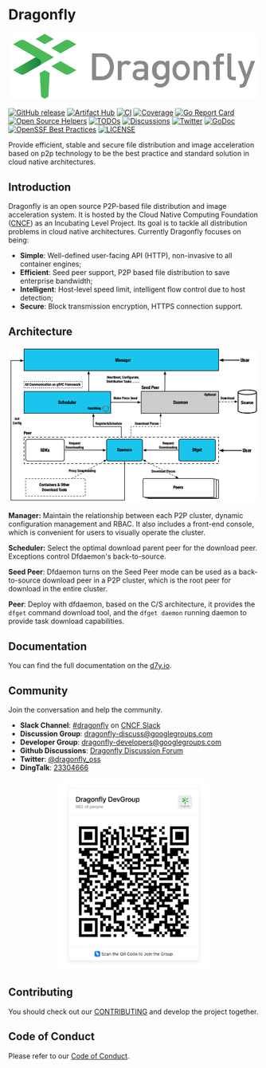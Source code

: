# Dragonfly

![alt][logo-linear]

[![GitHub release](https://img.shields.io/github/release/dragonflyoss/Dragonfly2.svg)](https://github.com/dragonflyoss/Dragonfly2/releases)
[![Artifact Hub](https://img.shields.io/endpoint?url=https://artifacthub.io/badge/repository/dragonfly)](https://artifacthub.io/packages/search?repo=dragonfly)
[![CI](https://github.com/dragonflyoss/Dragonfly2/actions/workflows/ci.yml/badge.svg?branch=main)](https://github.com/dragonflyoss/Dragonfly2/actions/workflows/ci.yml)
[![Coverage](https://codecov.io/gh/dragonflyoss/Dragonfly2/branch/main/graph/badge.svg)](https://codecov.io/gh/dragonflyoss/Dragonfly2)
[![Go Report Card](https://goreportcard.com/badge/github.com/dragonflyoss/Dragonfly2?style=flat-square)](https://goreportcard.com/report/github.com/dragonflyoss/Dragonfly2)
[![Open Source Helpers](https://www.codetriage.com/dragonflyoss/dragonfly2/badges/users.svg)](https://www.codetriage.com/dragonflyoss/dragonfly2)
[![TODOs](https://badgen.net/https/api.tickgit.com/badgen/github.com/dragonflyoss/Dragonfly2/main)](https://www.tickgit.com/browse?repo=github.com/dragonflyoss/Dragonfly2&branch=main)
[![Discussions](https://img.shields.io/badge/discussions-on%20github-blue?style=flat-square)](https://github.com/dragonflyoss/Dragonfly2/discussions)
[![Twitter](https://img.shields.io/twitter/url?style=social&url=https%3A%2F%2Ftwitter.com%2Fdragonfly_oss)](https://twitter.com/dragonfly_oss)
[![GoDoc](https://godoc.org/github.com/dragonflyoss/Dragonfly2?status.svg)](https://godoc.org/github.com/dragonflyoss/Dragonfly2)
[![OpenSSF Best Practices](https://bestpractices.coreinfrastructure.org/projects/7103/badge)](https://bestpractices.coreinfrastructure.org/projects/7103)
[![LICENSE](https://img.shields.io/github/license/dragonflyoss/Dragonfly2.svg?style=flat-square)](https://github.com/dragonflyoss/Dragonfly2/blob/main/LICENSE)

Provide efficient, stable and secure file distribution and image acceleration
based on p2p technology to be the best practice and
standard solution in cloud native architectures.

## Introduction

Dragonfly is an open source P2P-based file distribution and
image acceleration system. It is hosted by the
Cloud Native Computing Foundation ([CNCF](https://cncf.io/)) as
an Incubating Level Project.
Its goal is to tackle all distribution problems in cloud native architectures.
Currently Dragonfly focuses on being:

- **Simple**: Well-defined user-facing API (HTTP), non-invasive to all container engines;
- **Efficient**: Seed peer support, P2P based file distribution to save enterprise bandwidth;
- **Intelligent**: Host-level speed limit, intelligent flow control due to host detection;
- **Secure**: Block transmission encryption, HTTPS connection support.

## Architecture

![alt][arch]

**Manager:** Maintain the relationship between each P2P cluster, dynamic configuration management and RBAC.
It also includes a front-end console, which is convenient for users to visually operate the cluster.

**Scheduler:** Select the optimal download parent peer for the download peer. Exceptions control Dfdaemon's back-to-source.

**Seed Peer**: Dfdaemon turns on the Seed Peer mode can be used as
a back-to-source download peer in a P2P cluster,
which is the root peer for download in the entire cluster.

**Peer**: Deploy with dfdaemon, based on the C/S architecture, it provides the `dfget` command download tool,
and the `dfget daemon` running daemon to provide task download capabilities.

## Documentation

You can find the full documentation on the [d7y.io][d7y.io].

## Community

Join the conversation and help the community.

- **Slack Channel**: [#dragonfly](https://cloud-native.slack.com/messages/dragonfly/) on [CNCF Slack](https://slack.cncf.io/)
- **Discussion Group**: <dragonfly-discuss@googlegroups.com>
- **Developer Group**: <dragonfly-developers@googlegroups.com>
- **Github Discussions**: [Dragonfly Discussion Forum][discussion]
- **Twitter**: [@dragonfly_oss](https://twitter.com/dragonfly_oss)
- **DingTalk**: [23304666](https://qr.dingtalk.com/action/joingroup?code=v1,k1,3wEdP6zHKQbOzBRwOvv8wyIbxDEU0kXMrxphaOcPz6I=&_dt_no_comment=1&origin=11)

<!-- markdownlint-disable -->
<div align="center">
  <img src="docs/images/community/dingtalk-group.jpeg" width="300" title="dingtalk">
</div>
<!-- markdownlint-restore -->

## Contributing

You should check out our
[CONTRIBUTING][contributing] and develop the project together.

## Code of Conduct

Please refer to our [Code of Conduct][codeconduct].

[arch]: docs/images/arch.png
[logo-linear]: docs/images/logo/dragonfly-linear.svg
[discussion]: https://github.com/dragonflyoss/Dragonfly2/discussions
[contributing]: CONTRIBUTING.md
[codeconduct]: CODE_OF_CONDUCT.md
[d7y.io]: https://d7y.io/
[dingtalk]: docs/images/community/dingtalk-group.jpeg
